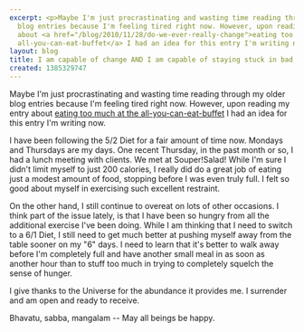 ```yaml
---
excerpt: <p>Maybe I'm just procrastinating and wasting time reading through my older
  blog entries because I'm feeling tired right now. However, upon reading my entry
  about <a href="/blog/2010/11/28/do-we-ever-really-change">eating too much at the
  all-you-can-eat-buffet</a> I had an idea for this entry I'm writing now.</p>
layout: blog
title: I am capable of change AND I am capable of staying stuck in bad habits
created: 1385329747
---
```

<p>Maybe I'm just procrastinating and wasting time reading through my older blog entries because I'm feeling tired right now. However, upon reading my entry about <a href="/blog/2010/11/28/do-we-ever-really-change">eating too much at the all-you-can-eat-buffet</a> I had an idea for this entry I'm writing now.</p><p>I have been following the 5/2 Diet for a fair amount of time now. Mondays and Thursdays are my days. One recent Thursday, in the past month or so, I had a lunch meeting with clients. We met at Souper!Salad! While I'm sure I didn't limit myself to just 200 calories, I really did do a great job of eating just a modest amount of food, stopping before I was even truly full. I felt so good about myself in exercising such excellent restraint.</p><p>On the other hand, I still continue to overeat on lots of other occasions. I think part of the issue lately, is that I have been so hungry from all the additional exercise I've been doing. While I am thinking that I need to switch to a 6/1 Diet, I still need to get much better at pushing myself away from the table sooner on my "6" days. I need to learn that it's better to walk away before I'm completely full and have another small meal in as soon as another hour than to stuff too much in trying to completely squelch the sense of hunger.</p><p>I give thanks to the Universe for the abundance it provides me. I surrender and am open and ready to receive.</p><p>Bhavatu, sabba, mangalam -- May all beings be happy.</p>
